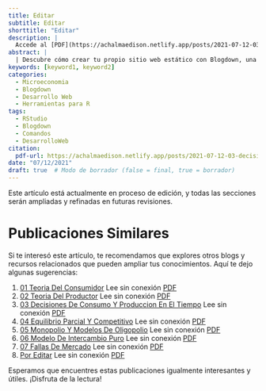 ```yaml
---
title: Editar
subtitle: Editar
shorttitle: "Editar"
description: |
  Accede al [PDF](https://achalmaedison.netlify.app/posts/2021-07-12-03-decisiones-de-consumo-y-produccion-en-el-tiempo/index.pdf) completo aquí.
abstract: |
  | Descubre cómo crear tu propio sitio web estático con Blogdown, una herramienta poderosa que combina R Markdown y Hugo. Aprende a usar comandos sencillos para personalizar, construir y alojar tu sitio web de manera fácil y rápida. ¡Comienza tu proyecto web hoy mismo!
keywords: [keyword1, keyword2]
categories:
  - Microeconomia
  - Blogdown
  - Desarrollo Web
  - Herramientas para R
tags:
  - RStudio
  - Blogdown
  - Comandos
  - DesarrolloWeb
citation:
  pdf-url: https://achalmaedison.netlify.app/posts/2021-07-12-03-decisiones-de-consumo-y-produccion-en-el-tiempo/index.pdf
date: "07/12/2021"
draft: true  # Modo de borrador (false = final, true = borrador)
---
```








Este artículo está actualmente en proceso de edición, y todas las secciones serán ampliadas y refinadas en futuras revisiones.


# Publicaciones Similares

Si te interesó este artículo, te recomendamos que explores otros blogs y recursos relacionados que pueden ampliar tus conocimientos. Aquí te dejo algunas sugerencias:


1. [01 Teoria Del Consumidor](https://achalmaedison.netlify.app/microeconomia/posts/2021-06-28-01-teoria-del-consumidor) Lee sin conexión [PDF](https://achalmaedison.netlify.app/microeconomia/posts/2021-06-28-01-teoria-del-consumidor/index.pdf)
2. [02 Teoria Del Productor](https://achalmaedison.netlify.app/microeconomia/posts/2021-07-05-02-teoria-del-productor) Lee sin conexión [PDF](https://achalmaedison.netlify.app/microeconomia/posts/2021-07-05-02-teoria-del-productor/index.pdf)
3. [03 Decisiones De Consumo Y Produccion En El Tiempo](https://achalmaedison.netlify.app/microeconomia/posts/2021-07-12-03-decisiones-de-consumo-y-produccion-en-el-tiempo) Lee sin conexión [PDF](https://achalmaedison.netlify.app/microeconomia/posts/2021-07-12-03-decisiones-de-consumo-y-produccion-en-el-tiempo/index.pdf)
4. [04 Equilibrio Parcial Y Competitivo](https://achalmaedison.netlify.app/microeconomia/posts/2021-07-19-04-equilibrio-parcial-y-competitivo) Lee sin conexión [PDF](https://achalmaedison.netlify.app/microeconomia/posts/2021-07-19-04-equilibrio-parcial-y-competitivo/index.pdf)
5. [05 Monopolio Y Modelos De Oligopolio](https://achalmaedison.netlify.app/microeconomia/posts/2021-07-26-05-monopolio-y-modelos-de-oligopolio) Lee sin conexión [PDF](https://achalmaedison.netlify.app/microeconomia/posts/2021-07-26-05-monopolio-y-modelos-de-oligopolio/index.pdf)
6. [06 Modelo De Intercambio Puro](https://achalmaedison.netlify.app/microeconomia/posts/2021-08-02-06-modelo-de-intercambio-puro) Lee sin conexión [PDF](https://achalmaedison.netlify.app/microeconomia/posts/2021-08-02-06-modelo-de-intercambio-puro/index.pdf)
7. [07 Fallas De Mercado](https://achalmaedison.netlify.app/microeconomia/posts/2021-08-09-07-fallas-de-mercado) Lee sin conexión [PDF](https://achalmaedison.netlify.app/microeconomia/posts/2021-08-09-07-fallas-de-mercado/index.pdf)
8. [Por Editar](https://achalmaedison.netlify.app/microeconomia/posts/2024-03-31-por-editar) Lee sin conexión [PDF](https://achalmaedison.netlify.app/microeconomia/posts/2024-03-31-por-editar/index.pdf)


Esperamos que encuentres estas publicaciones igualmente interesantes y útiles. ¡Disfruta de la lectura!

